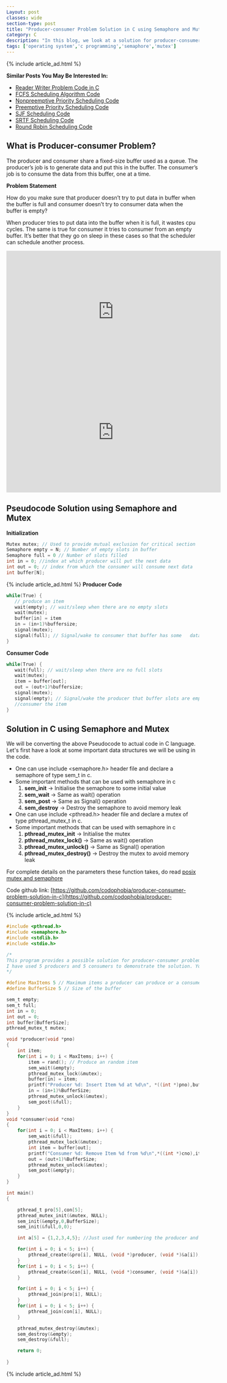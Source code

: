 ```yaml
---
Layout: post
classes: wide
section-type: post
title: "Producer-consumer Problem Solution in C using Semaphore and Mutex"
category: C
description: "In this blog, we look at a solution for producer-consumer solution using semaphore and mutex"
tags: ['operating system','c programming','semaphore','mutex']
---
```

{% include article_ad.html %}

**Similar Posts You May Be Interested In:**

* [Reader Writer Problem Code in C](https://shivammitra.com/reader-writer-problem-in-c/)
* [FCFS Scheduling Algorithm Code](https://codophobia.github.io/operating%20system/fcfs-scheduling-program/)
* [Nonpreemptive Priority Scheduling Code](https://shivammitra.com/operating%20system/nonpreemptive-priority-scheduling/)
* [Preemptive Priority Scheduling Code](https://shivammitra.com/operating%20system/preemptive-priority-program/)
* [SJF Scheduling Code](https://shivammitra.com/operating%20system/sjf-scheduling-program/)
* [SRTF Scheduling Code](https://shivammitra.com/operating%20system/srtf-scheduling-program/)
* [Round Robin Scheduling Code](https://shivammitra.com/operating%20system/roundrobin-scheduling-program/)

## What is Producer-consumer Problem?
 
The producer and consumer share a fixed-size buffer used as a queue. The producer’s job is to generate data and put this in the buffer. The consumer’s job is to consume the data from this buffer, one at a time.
 
**Problem Statement**
 
How do you make sure that producer doesn’t try to put data in buffer when the buffer is full and consumer doesn’t try to consumer data when the buffer is empty?
 
When producer tries to put data into the buffer when it is full, it wastes cpu cycles. The same is true for consumer it tries to consumer from an empty buffer. It’s better that they go on sleep in these cases so that the scheduler can schedule another process.

<iframe width="560" height="315" src="https://www.youtube.com/embed/caFjPdWsJDU" frameborder="0" allow="accelerometer; autoplay; encrypted-media; gyroscope; picture-in-picture" allowfullscreen></iframe>

<iframe width="560" height="315" src="https://www.youtube.com/embed/peiDSe0QbIg" frameborder="0" allow="accelerometer; autoplay; encrypted-media; gyroscope; picture-in-picture" allowfullscreen></iframe>
 
## Pseudocode Solution using Semaphore and Mutex
 
**Initialization**
 
```c
Mutex mutex; // Used to provide mutual exclusion for critical section
Semaphore empty = N; // Number of empty slots in buffer
Semaphore full = 0 // Number of slots filled
int in = 0; //index at which producer will put the next data
int out = 0; // index from which the consumer will consume next data
int buffer[N];
```
{% include article_ad.html %}
**Producer Code**
 
```c
while(True) {
   // produce an item
   wait(empty); // wait/sleep when there are no empty slots
   wait(mutex);
   buffer[in] = item
   in = (in+1)%buffersize;
   signal(mutex);
   signal(full); // Signal/wake to consumer that buffer has some   data and they can consume now
}
```
 
**Consumer Code**
 
```c
while(True) {
   wait(full); // wait/sleep when there are no full slots
   wait(mutex);
   item = buffer[out];
   out = (out+1)%buffersize;
   signal(mutex);
   signal(empty); // Signal/wake the producer that buffer slots are emptied and they can produce more
   //consumer the item
}
```

## Solution in C using Semaphore and Mutex
 
We will be converting the above Pseudocode to actual code in C language. Let's first have a look at some important data structures we will be using in the code.
 
* One can use include <semaphore.h> header file and declare a semaphore of type sem_t in c.
* Some important methods that can be used with semaphore in c
   1. **sem_init** -> Initialise the semaphore to some initial value
   2. **sem_wait** -> Same as wait() operation
   3. **sem_post** -> Same as Signal() operation
   4. **sem_destroy** -> Destroy the semaphore to avoid memory leak
* One can use include <pthread.h> header file and declare a mutex of type pthread_mutex_t in c.
* Some important methods that can be used with semaphore in c
   1. **pthread_mutex_init** -> Initialise the mutex
   2. **pthread_mutex_lock()** -> Same as wait() operation
   3. **pthread_mutex_unlock()** -> Same as Signal() operation
   4. **pthread_mutex_destroy()** -> Destroy the mutex to avoid memory leak
 
For complete details on the parameters these function takes, do read [posix mutex and semaphore](http://faculty.cs.niu.edu/~hutchins/csci480/semaphor.htm)

Code github link: [https://github.com/codophobia/producer-consumer-problem-solution-in-c](https://github.com/codophobia/producer-consumer-problem-solution-in-c)

{% include article_ad.html %}
```c
#include <pthread.h>
#include <semaphore.h>
#include <stdlib.h>
#include <stdio.h>

/*
This program provides a possible solution for producer-consumer problem using mutex and semaphore.
I have used 5 producers and 5 consumers to demonstrate the solution. You can always play with these values.
*/

#define MaxItems 5 // Maximum items a producer can produce or a consumer can consume
#define BufferSize 5 // Size of the buffer

sem_t empty;
sem_t full;
int in = 0;
int out = 0;
int buffer[BufferSize];
pthread_mutex_t mutex;

void *producer(void *pno)
{   
    int item;
    for(int i = 0; i < MaxItems; i++) {
        item = rand(); // Produce an random item
        sem_wait(&empty);
        pthread_mutex_lock(&mutex);
        buffer[in] = item;
        printf("Producer %d: Insert Item %d at %d\n", *((int *)pno),buffer[in],in);
        in = (in+1)%BufferSize;
        pthread_mutex_unlock(&mutex);
        sem_post(&full);
    }
}
void *consumer(void *cno)
{   
    for(int i = 0; i < MaxItems; i++) {
        sem_wait(&full);
        pthread_mutex_lock(&mutex);
        int item = buffer[out];
        printf("Consumer %d: Remove Item %d from %d\n",*((int *)cno),item, out);
        out = (out+1)%BufferSize;
        pthread_mutex_unlock(&mutex);
        sem_post(&empty);
    }
}

int main()
{   

    pthread_t pro[5],con[5];
    pthread_mutex_init(&mutex, NULL);
    sem_init(&empty,0,BufferSize);
    sem_init(&full,0,0);

    int a[5] = {1,2,3,4,5}; //Just used for numbering the producer and consumer

    for(int i = 0; i < 5; i++) {
        pthread_create(&pro[i], NULL, (void *)producer, (void *)&a[i]);
    }
    for(int i = 0; i < 5; i++) {
        pthread_create(&con[i], NULL, (void *)consumer, (void *)&a[i]);
    }

    for(int i = 0; i < 5; i++) {
        pthread_join(pro[i], NULL);
    }
    for(int i = 0; i < 5; i++) {
        pthread_join(con[i], NULL);
    }

    pthread_mutex_destroy(&mutex);
    sem_destroy(&empty);
    sem_destroy(&full);

    return 0;
    
}
```
{% include article_ad.html %}
 
 
 
 
 
 
 
 


